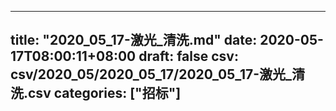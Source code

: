 
---
title: "2020_05_17-激光_清洗.md"
date: 2020-05-17T08:00:11+08:00
draft: false
csv: csv/2020_05/2020_05_17/2020_05_17-激光_清洗.csv
categories: ["招标"]
---
